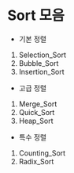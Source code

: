 # Sort 모음

- 기본 정렬
1. Selection_Sort
2. Bubble_Sort
3. Insertion_Sort

- 고급 정렬
1. Merge_Sort
2. Quick_Sort
3. Heap_Sort

- 특수 정렬
1. Counting_Sort
2. Radix_Sort
